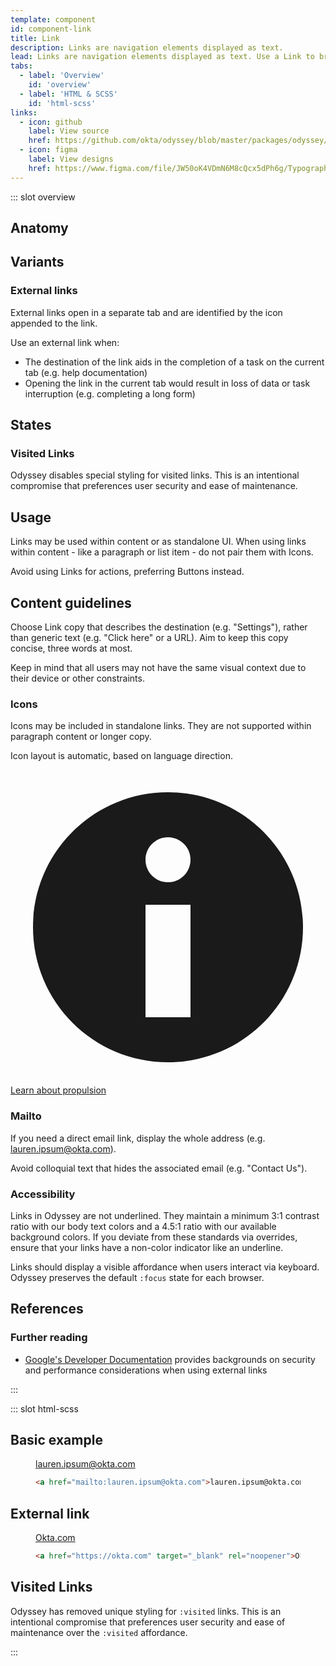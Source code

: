 ```yaml
---
template: component
id: component-link
title: Link
description: Links are navigation elements displayed as text.
lead: Links are navigation elements displayed as text. Use a Link to bring a user to another page or start a download.
tabs:
  - label: 'Overview'
    id: 'overview'
  - label: 'HTML & SCSS'
    id: 'html-scss'
links:
  - icon: github
    label: View source
    href: https://github.com/okta/odyssey/blob/master/packages/odyssey/src/scss/base/_typography-link.scss
  - icon: figma
    label: View designs
    href: https://www.figma.com/file/JW50oK4VDmN6M8cQcx5dPh6g/Typography?node-id=4124%3A15
---
```


::: slot overview

## Anatomy

<Anatomy img="/images/anatomy-link.svg" />

## Variants

### External links

<Description>

External links open in a separate tab and are identified by the <span class="sample--external-link-icon" aria-label="External link icon"></span> icon appended to the link.

Use an external link when:

- The destination of the link aids in the completion of a task on the current tab (e.g. help documentation)
- Opening the link in the current tab would result in loss of data or task interruption (e.g. completing a long form)

</Description>

<Visual>
  <template>
    <a href="https://en.wikipedia.org/wiki/Cosmic_latte" target="_blank" rel="noopener">https://en.wikipedia.org/wiki/Cosmic_latte</a>
  </template>
</Visual>

## States

### Visited Links

Odyssey disables special styling for visited links. This is an  intentional compromise that preferences user security and ease of  maintenance.

## Usage

<Description>

Links may be used within content or as standalone UI. When using links within content - like a paragraph or list item - do not pair them with Icons.

Avoid using Links for actions, preferring Buttons instead.

</Description>

## Content guidelines

<Description>

Choose Link copy that describes the destination (e.g. "Settings"), rather than generic text (e.g. "Click here" or a URL). Aim to keep this copy concise, three words at most.

Keep in mind that all users may not have the same visual context due to their device or other constraints.

</Description>

<Visual variant="positive">
  <template>
    <a href="#">View solar system</a>
  </template>
</Visual>

<Visual variant="negative">
  <template>
    <a href="#">View</a>
  </template>
</Visual>

<Visual variant="negative">
  <template>
    <a href="#">View all local stellar orbiters</a>
  </template>
</Visual>

### Icons

<Description>

Icons may be included in standalone links. They are not supported within paragraph content or longer copy.

Icon layout is automatic, based on language direction.

</Description>

<Visual>

<a href="#icons" class="ods-link--has-icon"><svg aria-hidden viewBox="0 0 14 14" fill="none" xmlns="http://www.w3.org/2000/svg" class="ods-icon"><path fill-rule="evenodd" clip-rule="evenodd" d="M7 13C10.3137 13 13 10.3137 13 7C13 3.68629 10.3137 1 7 1C3.68629 1 1 3.68629 1 7C1 10.3137 3.68629 13 7 13ZM8 4C8 4.55228 7.55228 5 7 5C6.44772 5 6 4.55228 6 4C6 3.44772 6.44772 3 7 3C7.55228 3 8 3.44772 8 4ZM8 6V11H6V6H8Z" fill="currentColor"/></svg>Learn about propulsion</a>

</Visual>

### Mailto

<Description>

If you need a direct email link, display the whole address (e.g. lauren.ipsum@okta.com).

Avoid colloquial text that hides the associated email (e.g. "Contact Us").

</Description>

<Visual>
  <template>
    <a href="mailto:odysseus@okta.com">odysseus@okta.com</a>
  </template>
</Visual>

### Accessibility

<Description>

Links in Odyssey are not underlined. They maintain a minimum 3:1 contrast ratio with our body text colors and a 4.5:1 ratio with our available background colors. If you  deviate from these standards via overrides, ensure that your links have a non-color indicator like an underline.

Links should display a visible affordance when users interact via keyboard. Odyssey preserves the default `:focus` state for each browser.

</Description>

## References

### Further reading

- [Google's Developer Documentation](https://developers.google.com/web/tools/lighthouse/audits/noopener) provides backgrounds on security and performance considerations when using external links

:::

::: slot html-scss

## Basic example

<figure class="docs-example">
  <div class="docs-example--rendered">
    <a href="mailto:lauren.ipsum@okta.com">lauren.ipsum@okta.com</a>
  </div>

  ```html
  <a href="mailto:lauren.ipsum@okta.com">lauren.ipsum@okta.com</a>
  ```
</figure>

## External link

<figure class="docs-example">
  <div class="docs-example--rendered">
    <a href="https://okta.com" target="_blank" rel="noopener">Okta.com</a>
  </div>

  ```html
  <a href="https://okta.com" target="_blank" rel="noopener">Okta.com</a>
  ```
</figure>

## Visited Links

Odyssey has removed unique styling for `:visited` links. This is an intentional compromise that preferences user security and ease of maintenance over the `:visited` affordance.

:::
